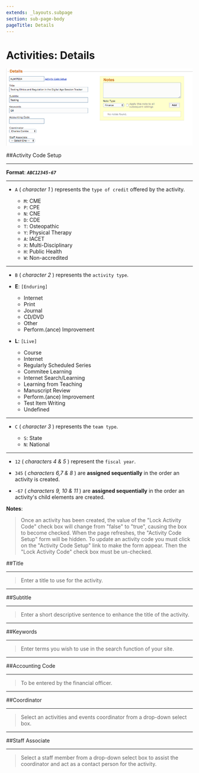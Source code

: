 ```yaml
---
extends: _layouts.subpage
section: sub-page-body
pageTitle: Details
---
```


# Activities: Details

![image of details](../img/activity/details.png)

##Activity Code Setup

---

**Format**: _**`ABC12345-67`**_

---

- `A` ( _character 1_ ) represents the `type of credit` offered by the activity.

	- `M`: CME
	- `P`: CPE
	- `N`: CNE
	- `D`: CDE
	- `T`: Osteopathic
	- `Y`: Physical Therapy
	- `A`: IACET
	- `X`: Multi-Disciplinary
	- `H`: Public Health
	- `W`: Non-accredited

---

- `B` ( _character 2_ ) represents the `activity type`.

- **E**: `[Enduring]` 
    - Internet
    - Print
    - Journal
    - CD/DVD
    - Other
    - Perform.(ance) Improvement	
		
- **L**: `[Live]`
    - Course
    - Internet
    - Regularly Scheduled Series
    - Commitee Learning
    - Internet Search/Learning
    - Learning from Teaching
    - Manuscript Review
    - Perform.(ance) Improvement
    - Test Item Writing
    - Undefined

---

- `C` ( _character 3_ ) represents the `team type`.

	- `S`: State
	- `N`: National

---


- `12` ( _characters 4 & 5_ ) represent the `fiscal year`.

- `345` ( _characters 6,7 & 8_ ) are **assigned sequentially** in the order an activity is created.

- `-67` ( _characters 9, 10 & 11_ ) are **assigned sequentially** in the order an activity's child elements are created.

**Notes**:

>Once an activity has been created, the value of the "Lock Activity Code" check box will change from "false" to "true", causing the box to become checked. When the page refreshes, the "Activity Code Setup" form will be hidden. To update an activity code you must click on the "Activity Code Setup" link to make the form appear. Then the "Lock Activity Code" check box must be un-checked.

##Title

---

>Enter a title to use for the activity.

---

##Subtitle

---

>Enter a short descriptive sentence to enhance the title of the activity.

---

##Keywords

---

>Enter terms you wish to use in the search function of your site.

---

##Accounting Code

---

>To be entered by the financial officer.

---

##Coordinator

---

>Select an activities and events coordinator from a drop-down select box.

---

##Staff Associate

---

>Select a staff member from a drop-down select box to assist the coordinator
>and act as a contact person for the activity. 
